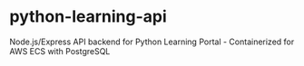 # python-learning-api
Node.js/Express API backend for Python Learning Portal - Containerized for AWS ECS with PostgreSQL
